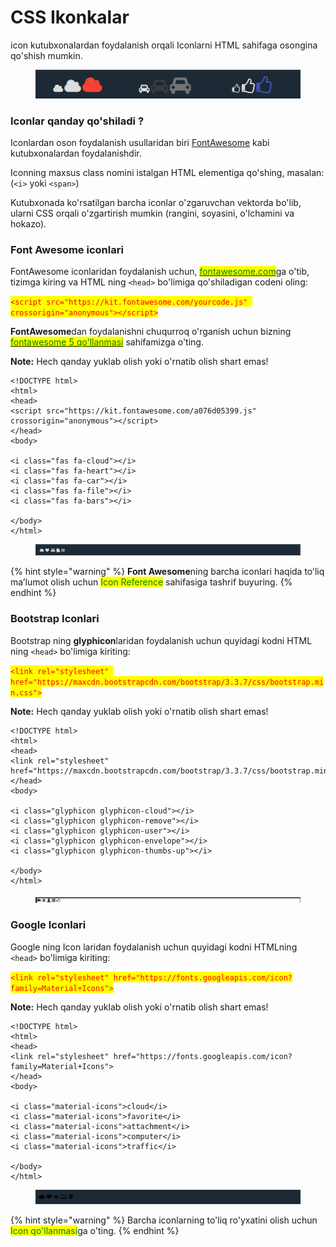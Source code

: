 # CSS Ikonkalar

icon kutubxonalardan foydalanish orqali Iconlarni HTML sahifaga osongina qo'shish mumkin.

<figure><img src="../../.gitbook/assets/image (172).png" alt=""><figcaption></figcaption></figure>

### Iconlar qanday qo'shiladi ? <a href="#qanday-qilib-ikonkalarni-qoshish-mumkin" id="qanday-qilib-ikonkalarni-qoshish-mumkin"></a>

Iconlardan oson foydalanish usullaridan biri [FontAwesome](https://fontawesome.com/icons) kabi kutubxonalardan foydalanishdir.

Iconning maxsus class nomini istalgan HTML elementiga qo'shing, masalan: (`<i>` yoki `<span>`)

Kutubxonada ko'rsatilgan barcha iconlar o'zgaruvchan vektorda bo'lib, ularni CSS orqali o'zgartirish mumkin (rangini, soyasini, o'lchamini va hokazo).

### Font Awesome iconlari <a href="#font-awesome-ikonkalari" id="font-awesome-ikonkalari"></a>

FontAwesome iconlaridan foydalanish uchun, [<mark style="color:green;">fontawesome.com</mark>](https://fontawesome.com/)ga o'tib, tizimga kiring va HTML ning `<head>` bo'limiga qo'shiladigan codeni oling:

<mark style="color:red;">`<script src="https://kit.fontawesome.com/yourcode.js" crossorigin="anonymous"></script>`</mark>

**FontAwesome**dan foydalanishni chuqurroq o'rganish uchun bizning [<mark style="color:green;">fontawesome 5 qo'llanmasi</mark>](https://www.w3schools.com/icons/fontawesome5\_intro.asp) sahifamizga o'ting.

**Note:** Hech qanday yuklab olish yoki o'rnatib olish shart emas!

```
<!DOCTYPE html>
<html>
<head>
<script src="https://kit.fontawesome.com/a076d05399.js" crossorigin="anonymous"></script>
</head>
<body>

<i class="fas fa-cloud"></i>
<i class="fas fa-heart"></i>
<i class="fas fa-car"></i>
<i class="fas fa-file"></i>
<i class="fas fa-bars"></i>

</body>
</html>
```

<figure><img src="../../.gitbook/assets/image (344).png" alt=""><figcaption></figcaption></figure>

{% hint style="warning" %}
**Font Awesome**ning barcha iconlari haqida toʻliq maʼlumot olish uchun <mark style="color:green;">Icon Reference</mark> sahifasiga tashrif buyuring.
{% endhint %}

### Bootstrap Iconlari <a href="#bootstrap-icons" id="bootstrap-icons"></a>

Bootstrap ning **glyphicon**laridan foydalanish uchun quyidagi kodni HTML ning `<head>` bo'limiga kiriting:

<mark style="color:red;">`<link rel="stylesheet" href="https://maxcdn.bootstrapcdn.com/bootstrap/3.3.7/css/bootstrap.min.css">`</mark>

**Note:** Hech qanday yuklab olish yoki o'rnatib olish shart emas!

```
<!DOCTYPE html>
<html>
<head>
<link rel="stylesheet" href="https://maxcdn.bootstrapcdn.com/bootstrap/3.3.7/css/bootstrap.min.css">
</head>
<body>

<i class="glyphicon glyphicon-cloud"></i>
<i class="glyphicon glyphicon-remove"></i>
<i class="glyphicon glyphicon-user"></i>
<i class="glyphicon glyphicon-envelope"></i>
<i class="glyphicon glyphicon-thumbs-up"></i>

</body>
</html>
```

<figure><img src="../../.gitbook/assets/image (327).png" alt=""><figcaption></figcaption></figure>

### Google Iconlari <a href="#google-icons" id="google-icons"></a>

Google ning Icon laridan foydalanish uchun quyidagi kodni HTMLning `<head>` bo'limiga kiriting:

<mark style="color:red;">`<link rel="stylesheet" href="https://fonts.googleapis.com/icon?family=Material+Icons">`</mark>

**Note:** Hech qanday yuklab olish yoki o'rnatib olish shart emas!

```
<!DOCTYPE html>
<html>
<head>
<link rel="stylesheet" href="https://fonts.googleapis.com/icon?family=Material+Icons">
</head>
<body>

<i class="material-icons">cloud</i>
<i class="material-icons">favorite</i>
<i class="material-icons">attachment</i>
<i class="material-icons">computer</i>
<i class="material-icons">traffic</i>

</body>
</html>
```

<figure><img src="../../.gitbook/assets/image (470).png" alt=""><figcaption></figcaption></figure>

{% hint style="warning" %}
Barcha iconlarning to'liq ro'yxatini olish uchun <mark style="color:green;">Icon qo'llanmasi</mark>ga o'ting.
{% endhint %}
